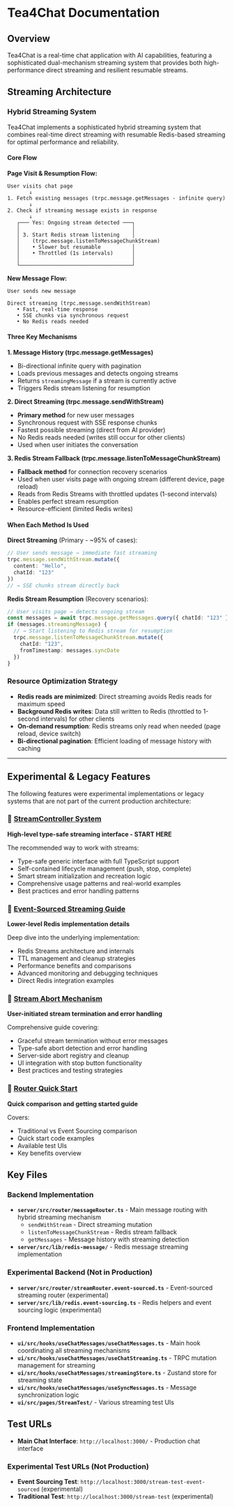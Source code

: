 # Tea4Chat Documentation

## Overview

Tea4Chat is a real-time chat application with AI capabilities, featuring a sophisticated dual-mechanism streaming system that provides both high-performance direct streaming and resilient resumable streams.

## Streaming Architecture

### Hybrid Streaming System

Tea4Chat implements a sophisticated hybrid streaming system that combines real-time direct streaming with resumable Redis-based streaming for optimal performance and reliability.

#### Core Flow

**Page Visit & Resumption Flow:**
```
User visits chat page
       ↓
1. Fetch existing messages (trpc.message.getMessages - infinite query)
       ↓
2. Check if streaming message exists in response
       ↓
   ┌─── Yes: Ongoing stream detected ───┐
   │                                    │
   │ 3. Start Redis stream listening    │
   │    (trpc.message.listenToMessageChunkStream)
   │    • Slower but resumable          │
   │    • Throttled (1s intervals)      │
   │                                    │
   └────────────────────────────────────┘
```

**New Message Flow:**
```
User sends new message
       ↓
Direct streaming (trpc.message.sendWithStream)
   • Fast, real-time response
   • SSE chunks via synchronous request
   • No Redis reads needed
```

#### Three Key Mechanisms

**1. Message History (trpc.message.getMessages)**
- Bi-directional infinite query with pagination
- Loads previous messages and detects ongoing streams
- Returns `streamingMessage` if a stream is currently active
- Triggers Redis stream listening for resumption

**2. Direct Streaming (trpc.message.sendWithStream)**
- **Primary method** for new user messages
- Synchronous request with SSE response chunks
- Fastest possible streaming (direct from AI provider)
- No Redis reads needed (writes still occur for other clients)
- Used when user initiates the conversation

**3. Redis Stream Fallback (trpc.message.listenToMessageChunkStream)**
- **Fallback method** for connection recovery scenarios
- Used when user visits page with ongoing stream (different device, page reload)
- Reads from Redis Streams with throttled updates (1-second intervals)
- Enables perfect stream resumption
- Resource-efficient (limited Redis writes)

#### When Each Method Is Used

**Direct Streaming** (Primary - ~95% of cases):
```typescript
// User sends message → immediate fast streaming
trpc.message.sendWithStream.mutate({
  content: "Hello",
  chatId: "123"
})
// → SSE chunks stream directly back
```

**Redis Stream Resumption** (Recovery scenarios):
```typescript
// User visits page → detects ongoing stream
const messages = await trpc.message.getMessages.query({ chatId: "123" })
if (messages.streamingMessage) {
  // → Start listening to Redis stream for resumption
  trpc.message.listenToMessageChunkStream.mutate({
    chatId: "123",
    fromTimestamp: messages.syncDate
  })
}
```

### Resource Optimization Strategy

- **Redis reads are minimized**: Direct streaming avoids Redis reads for maximum speed
- **Background Redis writes**: Data still written to Redis (throttled to 1-second intervals) for other clients
- **On-demand resumption**: Redis streams only read when needed (page reload, device switch)
- **Bi-directional pagination**: Efficient loading of message history with caching

---

## Experimental & Legacy Features

The following features were experimental implementations or legacy systems that are not part of the current production architecture:

### 🎯 [StreamController System](./stream-controller.md)
**High-level type-safe streaming interface - START HERE**

The recommended way to work with streams:
- Type-safe generic interface with full TypeScript support
- Self-contained lifecycle management (push, stop, complete)
- Smart stream initialization and recreation logic
- Comprehensive usage patterns and real-world examples
- Best practices and error handling patterns

### 📖 [Event-Sourced Streaming Guide](./event-sourcing-streams.md)
**Lower-level Redis implementation details**

Deep dive into the underlying implementation:
- Redis Streams architecture and internals
- TTL management and cleanup strategies
- Performance benefits and comparisons
- Advanced monitoring and debugging techniques
- Direct Redis integration examples

### 🛑 [Stream Abort Mechanism](./stream-abort-mechanism.md)
**User-initiated stream termination and error handling**

Comprehensive guide covering:
- Graceful stream termination without error messages
- Type-safe abort detection and error handling
- Server-side abort registry and cleanup
- UI integration with stop button functionality
- Best practices and testing strategies

### 🚀 [Router Quick Start](../server/src/router/README.md)
**Quick comparison and getting started guide**

Covers:
- Traditional vs Event Sourcing comparison
- Quick start code examples
- Available test UIs
- Key benefits overview

## Key Files

### Backend Implementation
- **`server/src/router/messageRouter.ts`** - Main message routing with hybrid streaming mechanism
  - `sendWithStream` - Direct streaming mutation
  - `listenToMessageChunkStream` - Redis stream fallback
  - `getMessages` - Message history with streaming detection
- **`server/src/lib/redis-message/`** - Redis message streaming implementation

### Experimental Backend (Not in Production)
- **`server/src/router/streamRouter.event-sourced.ts`** - Event-sourced streaming router (experimental)
- **`server/src/lib/redis.event-sourcing.ts`** - Redis helpers and event sourcing logic (experimental)

### Frontend Implementation  
- **`ui/src/hooks/useChatMessages/useChatMessages.ts`** - Main hook coordinating all streaming mechanisms
- **`ui/src/hooks/useChatMessages/useChatStreaming.ts`** - TRPC mutation management for streaming
- **`ui/src/hooks/useChatMessages/streamingStore.ts`** - Zustand store for streaming state
- **`ui/src/hooks/useChatMessages/useSyncMessages.ts`** - Message synchronization logic
- **`ui/src/pages/StreamTest/`** - Various streaming test UIs

## Test URLs

- **Main Chat Interface**: `http://localhost:3000/` - Production chat interface

### Experimental Test URLs (Not Production)
- **Event Sourcing Test**: `http://localhost:3000/stream-test-event-sourced` (experimental)
- **Traditional Test**: `http://localhost:3000/stream-test` (experimental)